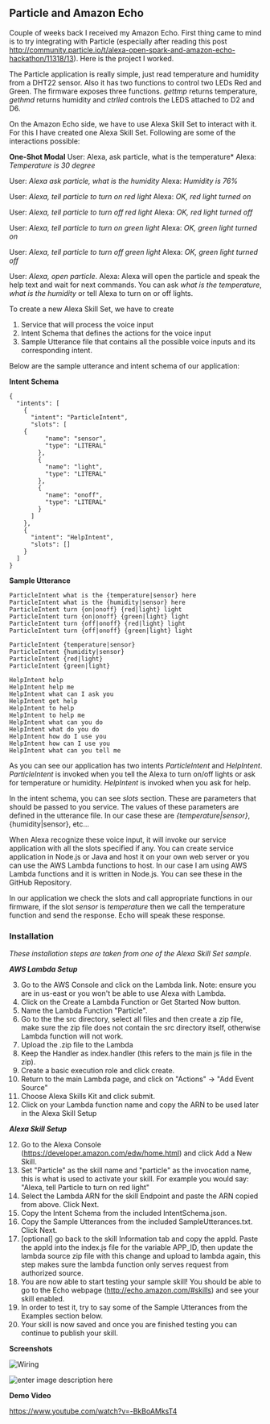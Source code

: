 Particle and Amazon Echo
------------------------

Couple of weeks back I received my Amazon Echo. First thing came to mind is to try integrating with Particle (especially after reading this post http://community.particle.io/t/alexa-open-spark-and-amazon-echo-hackathon/11318/13). Here is the project I worked.

The Particle application is really simple, just read temperature and humidity from a DHT22 sensor. Also it has two functions to control two LEDs Red and Green. The firmware exposes three functions. *gettmp* returns temperature, *gethmd* returns humidity and *ctrlled* controls the LEDS attached to D2 and D6.

On the Amazon Echo side, we have to use Alexa Skill Set to interact with it. For this I have created one Alexa Skill Set. Following are some of the interactions possible:

**One-Shot Modal**
User: Alexa, ask particle, what is the temperature*
Alexa: *Temperature is 30 degree*

User: *Alexa ask particle, what is the humidity*
Alexa: *Humidity is 76%*

User: *Alexa, tell particle to turn on red light*
Alexa: *OK, red light turned on*

User: *Alexa, tell particle to turn off red light*
Alexa: *OK, red light turned off*

User: *Alexa, tell particle to turn on green light*
Alexa: *OK, green light turned on*

User: *Alexa, tell particle to turn off green light*
Alexa: *OK, green light turned off*

User: *Alexa, open particle*. 
Alexa: Alexa will open the particle and speak the help text and wait for next commands. You can ask *what is the temperature*, *what is the humidity* or tell Alexa to turn on or off lights.

To create a new Alexa Skill Set, we have to create 

1. Service that will process the voice input
2. Intent Schema that defines the actions for the voice input
2. Sample Utterance file that contains all the possible voice inputs and its corresponding intent.

Below are the sample utterance and intent schema of our application:

**Intent Schema**

    {
      "intents": [
        {
          "intent": "ParticleIntent",
          "slots": [
    	{
              "name": "sensor",
              "type": "LITERAL"
            },
            {
              "name": "light",
              "type": "LITERAL"
            },
            {
              "name": "onoff",
              "type": "LITERAL"
            }
          ]
        },
        {
          "intent": "HelpIntent",
          "slots": []
        }
      ]
    }

**Sample Utterance**

    ParticleIntent what is the {temperature|sensor} here
    ParticleIntent what is the {humidity|sensor} here
    ParticleIntent turn {on|onoff} {red|light} light
    ParticleIntent turn {on|onoff} {green|light} light
    ParticleIntent turn {off|onoff} {red|light} light
    ParticleIntent turn {off|onoff} {green|light} light
    
    ParticleIntent {temperature|sensor}
    ParticleIntent {humidity|sensor}
    ParticleIntent {red|light} 
    ParticleIntent {green|light} 
    
    HelpIntent help
    HelpIntent help me
    HelpIntent what can I ask you
    HelpIntent get help
    HelpIntent to help
    HelpIntent to help me
    HelpIntent what can you do
    HelpIntent what do you do
    HelpIntent how do I use you
    HelpIntent how can I use you
    HelpIntent what can you tell me
As you can see our application has two intents *ParticleIntent* and *HelpIntent*. *ParticleIntent* is invoked when you tell the Alexa to turn on/off lights or ask for temperature or humidity. *HelpIntent* is invoked when you ask for help.

In the intent schema, you can see *slots* section. These are parameters that should be passed to you service. The values of these parameters are defined in the utterance file. In our case these are *{temperature|sensor}*, {humidity|sensor}, etc...

When Alexa recognize these voice input, it will invoke our service application with all the slots specified if any. You can create service application in Node.js or Java and host it on your own web server or you can use the AWS Lambda functions to host. In our case I am using AWS Lambda functions and it is written in Node.js. You can see these in the GitHub Repository.

In our application we check the slots and call appropriate functions in our firmware, if the slot *sensor* is *temperature* then we call the temperature function and send the response. Echo will speak these response.

### Installation
*These installation steps are taken from one of the Alexa Skill Set sample.*

***AWS Lambda Setup***

 3. Go to the AWS Console and click on the Lambda link. Note: ensure you
    are in us-east or you won't be able to use Alexa with Lambda.
 4. Click on the Create a Lambda Function or Get Started Now button.
 4. Name the Lambda Function "Particle".
 5. Go to the the src directory, select all files and then create a zip file, make sure the zip file does not contain the src directory itself, otherwise Lambda function will not work.
 6. Upload the .zip file to the Lambda
 7. Keep the Handler as index.handler (this refers to the main js file in the zip).
 8. Create a basic execution role and click create.
 9. Return to the main Lambda page, and click on "Actions" -> "Add Event Source"
 10. Choose Alexa Skills Kit and click submit.
 11. Click on your Lambda function name and copy the ARN to be used later in the Alexa Skill Setup

***Alexa Skill Setup***

 12. Go to the Alexa Console (https://developer.amazon.com/edw/home.html) and click Add a New Skill.
 13. Set "Particle" as the skill name and "particle" as the invocation name, this is what is used to activate your skill. For example you would say: "Alexa, tell Particle to turn on red light"
 14. Select the Lambda ARN for the skill Endpoint and paste the ARN copied from above. Click Next.
 15. Copy the Intent Schema from the included IntentSchema.json.
 16. Copy the Sample Utterances from the included SampleUtterances.txt. Click Next.
 17. [optional] go back to the skill Information tab and copy the appId. Paste the appId into the index.js file for the variable APP_ID,
   then update the lambda source zip file with this change and upload to lambda again, this step makes sure the lambda function only serves request from authorized source.
 18. You are now able to start testing your sample skill! You should be able to go to the Echo webpage (http://echo.amazon.com/#skills) and see your skill enabled.
 19. In order to test it, try to say some of the Sample Utterances from the Examples section below.
 20. Your skill is now saved and once you are finished testing you can continue to publish your skill.


**Screenshots**

![Wiring](https://raw.githubusercontent.com/krvarma/Particle_Alexa/master/screenshots/image.jpg)

![enter image description here](https://raw.githubusercontent.com/krvarma/Particle_Alexa/master/screenshots/fritzing.jpg)

**Demo Video**

https://www.youtube.com/watch?v=-BkBoAMksT4